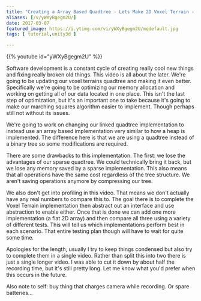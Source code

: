 ```yaml
---
title: "Creating a Array Based Quadtree - Lets Make 2D Voxel Terrain - Part 10"
aliases: [/v/yWXyBgegm2U/]
date: 2017-03-07
featured_image: https://i.ytimg.com/vi/yWXyBgegm2U/mqdefault.jpg
tags: [ tutorial,unity3d ]

---
```


{{% youtube id="yWXyBgegm2U" %}}

Software development is a constant cycle of creating really cool new things and fixing really broken old things. This video is all about the later. We're going to be updating our voxel terrains quadtree and making it even better. Specifically we're going to be optimizing our memory allocation and working on getting all of our data located in one place. This isn't the last step of optimization, but it's an important one to take because it's going to make our marching squares algorithm easier to implement. Though perhaps still not without its issues.

We're going to work on changing our linked quadtree implementation to instead use an array based implementation very similar to how a heap is implemented. The difference here is that we are using a quadtree instead of a binary tree so some modifications are required.

There are some drawbacks to this implementation. The first: we lose the advantages of our sparse quadtree. We could technically bring it back, but we lose any memory saved by a sparse implementation. This also means that all operations have the same cost regardless of the tree structure. We aren't saving operations anymore by compressing our tree.

We also don't get into profiling in this video. That means we don't actually have any real numbers to compare this to. The goal there is to complete the Voxel Terrain implementation then abstract out an interface and use abstraction to enable either. Once that is done we can add one more implementation (a flat 2D array) and then compare all three using a variety of different tests. This will tell us which implementations perform best in each scenario. That entire testing plan though will have to wait for quite some time.


Apologies for the length, usually I try to keep things condensed but also try to complete them in a single video. Rather than split this into two there is just a single longer video. I was able to cut it down by about half the recording time, but it's still pretty long. Let me know what you'd prefer when this occurs in the future.

Also note to self: buy thing that charges camera while recording. Or spare batteries...